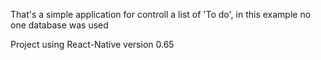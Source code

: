 That's a simple application for controll a list of 'To do', in this example no one database was used

Project using React-Native version 0.65
